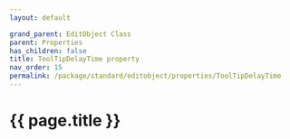 ```yaml
---
layout: default

grand_parent: EditObject Class
parent: Properties
has_children: false
title: ToolTipDelayTime property
nav_order: 15
permalink: /package/standard/editobject/properties/ToolTipDelayTime
---
```

# {{ page.title }}




